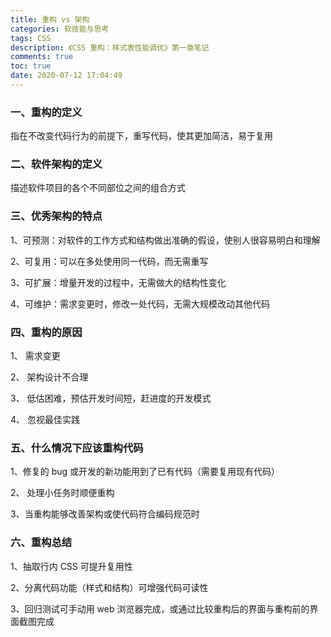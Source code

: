 ```yaml
---
title: 重构 vs 架构
categories: 软技能与思考
tags: CSS
description: 《CSS 重构：样式表性能调优》第一章笔记
comments: true
toc: true
date: 2020-07-12 17:04:49
---
```

### 一、重构的定义

指在不改变代码行为的前提下，重写代码，使其更加简洁，易于复用

### 二、软件架构的定义

描述软件项目的各个不同部位之间的组合方式

### 三、优秀架构的特点

1、可预测：对软件的工作方式和结构做出准确的假设，使别人很容易明白和理解

2、可复用：可以在多处使用同一代码，而无需重写

3、可扩展：增量开发的过程中，无需做大的结构性变化

4、可维护：需求变更时，修改一处代码，无需大规模改动其他代码

### 四、重构的原因

1、 需求变更

2、 架构设计不合理

3、 低估困难，预估开发时间短，赶进度的开发模式

4、 忽视最佳实践

### 五、什么情况下应该重构代码

1、修复的 bug 或开发的新功能用到了已有代码（需要复用现有代码）

2、 处理小任务时顺便重构

3、当重构能够改善架构或使代码符合编码规范时

### 六、重构总结

1、抽取行内 CSS 可提升复用性

2、分离代码功能（样式和结构）可增强代码可读性

3、回归测试可手动用 web 浏览器完成，或通过比较重构后的界面与重构前的界面截图完成


